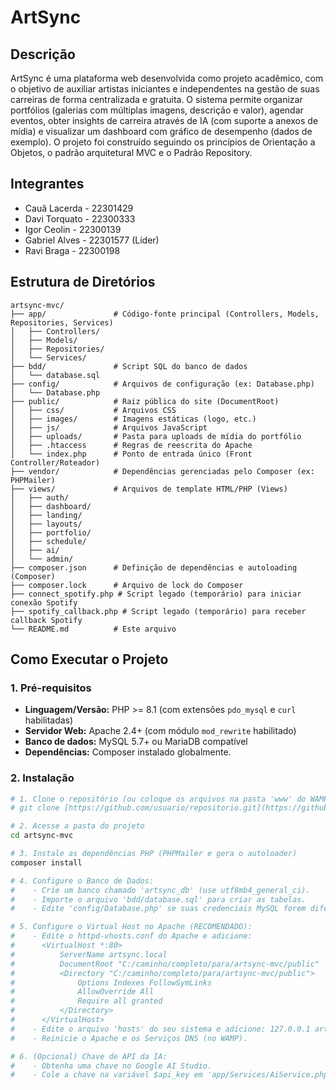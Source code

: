 # ArtSync

## Descrição

ArtSync é uma plataforma web desenvolvida como projeto acadêmico, com o objetivo de auxiliar artistas iniciantes e independentes na gestão de suas carreiras de forma centralizada e gratuita. O sistema permite organizar portfólios (galerias com múltiplas imagens, descrição e valor), agendar eventos, obter insights de carreira através de IA (com suporte a anexos de mídia) e visualizar um dashboard com gráfico de desempenho (dados de exemplo). O projeto foi construído seguindo os princípios de Orientação a Objetos, o padrão arquitetural MVC e o Padrão Repository.

## Integrantes

-   Cauã Lacerda - 22301429
-   Davi Torquato - 22300333
-   Igor Ceolin - 22300139
-   Gabriel Alves - 22301577 (Líder)
-   Ravi Braga - 22300198

## Estrutura de Diretórios

    artsync-mvc/
    ├── app/               # Código-fonte principal (Controllers, Models, Repositories, Services)
    │   ├── Controllers/
    │   ├── Models/
    │   ├── Repositories/
    │   └── Services/
    ├── bdd/               # Script SQL do banco de dados
    │   └── database.sql
    ├── config/            # Arquivos de configuração (ex: Database.php)
    │   └── Database.php
    ├── public/            # Raiz pública do site (DocumentRoot)
    │   ├── css/           # Arquivos CSS
    │   ├── images/        # Imagens estáticas (logo, etc.)
    │   ├── js/            # Arquivos JavaScript
    │   ├── uploads/       # Pasta para uploads de mídia do portfólio
    │   ├── .htaccess      # Regras de reescrita do Apache
    │   └── index.php      # Ponto de entrada único (Front Controller/Roteador)
    ├── vendor/            # Dependências gerenciadas pelo Composer (ex: PHPMailer)
    ├── views/             # Arquivos de template HTML/PHP (Views)
    │   ├── auth/
    │   ├── dashboard/
    │   ├── landing/
    │   ├── layouts/
    │   ├── portfolio/
    │   ├── schedule/
    │   ├── ai/
    │   └── admin/
    ├── composer.json      # Definição de dependências e autoloading (Composer)
    ├── composer.lock      # Arquivo de lock do Composer
    ├── connect_spotify.php # Script legado (temporário) para iniciar conexão Spotify
    ├── spotify_callback.php # Script legado (temporário) para receber callback Spotify
    └── README.md          # Este arquivo

## Como Executar o Projeto

### 1. Pré-requisitos

-   **Linguagem/Versão:** PHP >= 8.1 (com extensões `pdo_mysql` e `curl` habilitadas)
-   **Servidor Web:** Apache 2.4+ (com módulo `mod_rewrite` habilitado)
-   **Banco de dados:** MySQL 5.7+ ou MariaDB compatível
-   **Dependências:** Composer instalado globalmente.

### 2. Instalação

``` bash
# 1. Clone o repositório (ou coloque os arquivos na pasta 'www' do WAMP/XAMPP)
# git clone [https://github.com/usuario/repositorio.git](https://github.com/usuario/repositorio.git) artsync-mvc 

# 2. Acesse a pasta do projeto
cd artsync-mvc

# 3. Instale as dependências PHP (PHPMailer e gera o autoloader)
composer install

# 4. Configure o Banco de Dados:
#    - Crie um banco chamado 'artsync_db' (use utf8mb4_general_ci).
#    - Importe o arquivo 'bdd/database.sql' para criar as tabelas.
#    - Edite 'config/Database.php' se suas credenciais MySQL forem diferentes (usuário/senha).

# 5. Configure o Virtual Host no Apache (RECOMENDADO):
#    - Edite o httpd-vhosts.conf do Apache e adicione:
#      <VirtualHost *:80>
#          ServerName artsync.local
#          DocumentRoot "C:/caminho/completo/para/artsync-mvc/public"
#          <Directory "C:/caminho/completo/para/artsync-mvc/public">
#              Options Indexes FollowSymLinks
#              AllowOverride All
#              Require all granted
#          </Directory>
#      </VirtualHost>
#    - Edite o arquivo 'hosts' do seu sistema e adicione: 127.0.0.1 artsync.local C:\Windows\System32\drivers\etc\
#    - Reinicie o Apache e os Serviços DNS (no WAMP).

# 6. (Opcional) Chave de API da IA:
#    - Obtenha uma chave no Google AI Studio.
#    - Cole a chave na variável $api_key em 'app/Services/AiService.php'.
